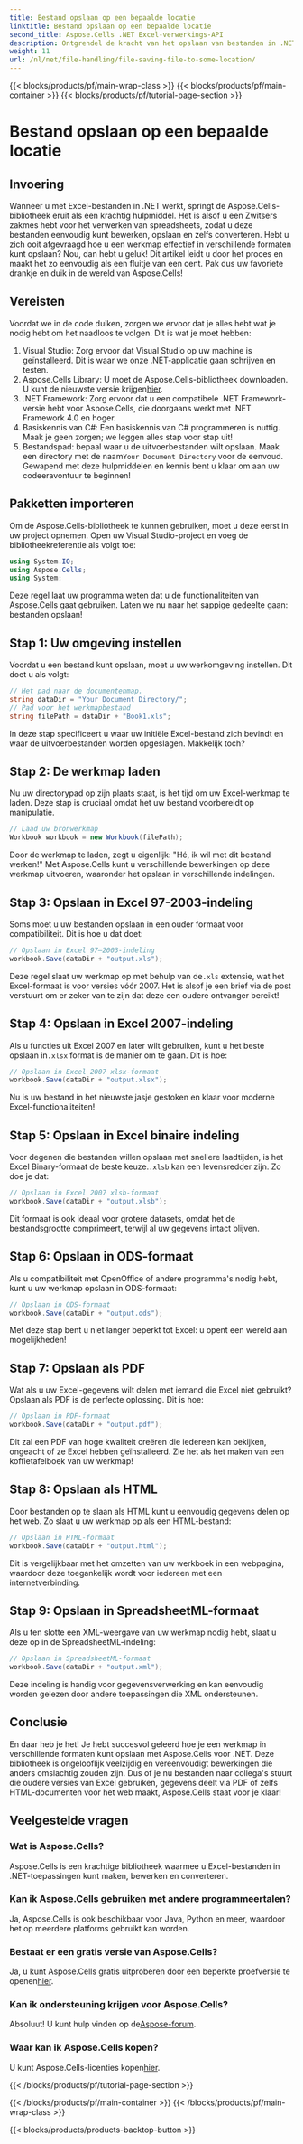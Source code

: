 ```yaml
---
title: Bestand opslaan op een bepaalde locatie
linktitle: Bestand opslaan op een bepaalde locatie
second_title: Aspose.Cells .NET Excel-verwerkings-API
description: Ontgrendel de kracht van het opslaan van bestanden in .NET met Aspose.Cells. Leer hoe u moeiteloos Excel-bestanden in meerdere formaten kunt opslaan.
weight: 11
url: /nl/net/file-handling/file-saving-file-to-some-location/
---
```


{{< blocks/products/pf/main-wrap-class >}}
{{< blocks/products/pf/main-container >}}
{{< blocks/products/pf/tutorial-page-section >}}

# Bestand opslaan op een bepaalde locatie

## Invoering
Wanneer u met Excel-bestanden in .NET werkt, springt de Aspose.Cells-bibliotheek eruit als een krachtig hulpmiddel. Het is alsof u een Zwitsers zakmes hebt voor het verwerken van spreadsheets, zodat u deze bestanden eenvoudig kunt bewerken, opslaan en zelfs converteren. Hebt u zich ooit afgevraagd hoe u een werkmap effectief in verschillende formaten kunt opslaan? Nou, dan hebt u geluk! Dit artikel leidt u door het proces en maakt het zo eenvoudig als een fluitje van een cent. Pak dus uw favoriete drankje en duik in de wereld van Aspose.Cells!
## Vereisten
Voordat we in de code duiken, zorgen we ervoor dat je alles hebt wat je nodig hebt om het naadloos te volgen. Dit is wat je moet hebben:
1. Visual Studio: Zorg ervoor dat Visual Studio op uw machine is geïnstalleerd. Dit is waar we onze .NET-applicatie gaan schrijven en testen.
2.  Aspose.Cells Library: U moet de Aspose.Cells-bibliotheek downloaden. U kunt de nieuwste versie krijgen[hier](https://releases.aspose.com/cells/net/).
3. .NET Framework: Zorg ervoor dat u een compatibele .NET Framework-versie hebt voor Aspose.Cells, die doorgaans werkt met .NET Framework 4.0 en hoger.
4. Basiskennis van C#: Een basiskennis van C# programmeren is nuttig. Maak je geen zorgen; we leggen alles stap voor stap uit!
5.  Bestandspad: bepaal waar u de uitvoerbestanden wilt opslaan. Maak een directory met de naam`Your Document Directory` voor de eenvoud.
Gewapend met deze hulpmiddelen en kennis bent u klaar om aan uw codeeravontuur te beginnen!
## Pakketten importeren
Om de Aspose.Cells-bibliotheek te kunnen gebruiken, moet u deze eerst in uw project opnemen. Open uw Visual Studio-project en voeg de bibliotheekreferentie als volgt toe:
```csharp
using System.IO;
using Aspose.Cells;
using System;
```
Deze regel laat uw programma weten dat u de functionaliteiten van Aspose.Cells gaat gebruiken. Laten we nu naar het sappige gedeelte gaan: bestanden opslaan!
## Stap 1: Uw omgeving instellen
Voordat u een bestand kunt opslaan, moet u uw werkomgeving instellen. Dit doet u als volgt:
```csharp
// Het pad naar de documentenmap.
string dataDir = "Your Document Directory/";
// Pad voor het werkmapbestand
string filePath = dataDir + "Book1.xls";
```
In deze stap specificeert u waar uw initiële Excel-bestand zich bevindt en waar de uitvoerbestanden worden opgeslagen. Makkelijk toch?
## Stap 2: De werkmap laden
Nu uw directorypad op zijn plaats staat, is het tijd om uw Excel-werkmap te laden. Deze stap is cruciaal omdat het uw bestand voorbereidt op manipulatie.
```csharp
// Laad uw bronwerkmap
Workbook workbook = new Workbook(filePath);
```
Door de werkmap te laden, zegt u eigenlijk: "Hé, ik wil met dit bestand werken!" Met Aspose.Cells kunt u verschillende bewerkingen op deze werkmap uitvoeren, waaronder het opslaan in verschillende indelingen.
## Stap 3: Opslaan in Excel 97-2003-indeling
Soms moet u uw bestanden opslaan in een ouder formaat voor compatibiliteit. Dit is hoe u dat doet:
```csharp
// Opslaan in Excel 97–2003-indeling
workbook.Save(dataDir + "output.xls");
```
 Deze regel slaat uw werkmap op met behulp van de`.xls` extensie, wat het Excel-formaat is voor versies vóór 2007. Het is alsof je een brief via de post verstuurt om er zeker van te zijn dat deze een oudere ontvanger bereikt!
## Stap 4: Opslaan in Excel 2007-indeling
Als u functies uit Excel 2007 en later wilt gebruiken, kunt u het beste opslaan in`.xlsx` format is de manier om te gaan. Dit is hoe:
```csharp
// Opslaan in Excel 2007 xlsx-formaat
workbook.Save(dataDir + "output.xlsx");
```
Nu is uw bestand in het nieuwste jasje gestoken en klaar voor moderne Excel-functionaliteiten! 
## Stap 5: Opslaan in Excel binaire indeling
 Voor degenen die bestanden willen opslaan met snellere laadtijden, is het Excel Binary-formaat de beste keuze.`.xlsb` kan een levensredder zijn. Zo doe je dat:
```csharp
// Opslaan in Excel 2007 xlsb-formaat
workbook.Save(dataDir + "output.xlsb");
```
Dit formaat is ook ideaal voor grotere datasets, omdat het de bestandsgrootte comprimeert, terwijl al uw gegevens intact blijven. 
## Stap 6: Opslaan in ODS-formaat
Als u compatibiliteit met OpenOffice of andere programma's nodig hebt, kunt u uw werkmap opslaan in ODS-formaat:
```csharp
// Opslaan in ODS-formaat
workbook.Save(dataDir + "output.ods");
```
Met deze stap bent u niet langer beperkt tot Excel: u opent een wereld aan mogelijkheden!
## Stap 7: Opslaan als PDF
Wat als u uw Excel-gegevens wilt delen met iemand die Excel niet gebruikt? Opslaan als PDF is de perfecte oplossing. Dit is hoe:
```csharp
// Opslaan in PDF-formaat
workbook.Save(dataDir + "output.pdf");
```
Dit zal een PDF van hoge kwaliteit creëren die iedereen kan bekijken, ongeacht of ze Excel hebben geïnstalleerd. Zie het als het maken van een koffietafelboek van uw werkmap!
## Stap 8: Opslaan als HTML
Door bestanden op te slaan als HTML kunt u eenvoudig gegevens delen op het web. Zo slaat u uw werkmap op als een HTML-bestand:
```csharp
// Opslaan in HTML-formaat
workbook.Save(dataDir + "output.html");
```
Dit is vergelijkbaar met het omzetten van uw werkboek in een webpagina, waardoor deze toegankelijk wordt voor iedereen met een internetverbinding.
## Stap 9: Opslaan in SpreadsheetML-formaat
Als u ten slotte een XML-weergave van uw werkmap nodig hebt, slaat u deze op in de SpreadsheetML-indeling:
```csharp
// Opslaan in SpreadsheetML-formaat
workbook.Save(dataDir + "output.xml");
```
Deze indeling is handig voor gegevensverwerking en kan eenvoudig worden gelezen door andere toepassingen die XML ondersteunen.
## Conclusie
En daar heb je het! Je hebt succesvol geleerd hoe je een werkmap in verschillende formaten kunt opslaan met Aspose.Cells voor .NET. Deze bibliotheek is ongelooflijk veelzijdig en vereenvoudigt bewerkingen die anders omslachtig zouden zijn. Dus of je nu bestanden naar collega's stuurt die oudere versies van Excel gebruiken, gegevens deelt via PDF of zelfs HTML-documenten voor het web maakt, Aspose.Cells staat voor je klaar!
## Veelgestelde vragen
### Wat is Aspose.Cells?
Aspose.Cells is een krachtige bibliotheek waarmee u Excel-bestanden in .NET-toepassingen kunt maken, bewerken en converteren.
### Kan ik Aspose.Cells gebruiken met andere programmeertalen?
Ja, Aspose.Cells is ook beschikbaar voor Java, Python en meer, waardoor het op meerdere platforms gebruikt kan worden.
### Bestaat er een gratis versie van Aspose.Cells?
 Ja, u kunt Aspose.Cells gratis uitproberen door een beperkte proefversie te openen[hier](https://releases.aspose.com/).
### Kan ik ondersteuning krijgen voor Aspose.Cells?
 Absoluut! U kunt hulp vinden op de[Aspose-forum](https://forum.aspose.com/c/cells/9).
### Waar kan ik Aspose.Cells kopen?
 U kunt Aspose.Cells-licenties kopen[hier](https://purchase.aspose.com/buy).

{{< /blocks/products/pf/tutorial-page-section >}}

{{< /blocks/products/pf/main-container >}}
{{< /blocks/products/pf/main-wrap-class >}}

{{< blocks/products/products-backtop-button >}}
